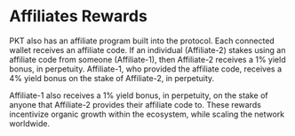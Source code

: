 # Affiliates Rewards
PKT also has an affiliate program built into the protocol. Each connected wallet receives an affiliate code. If an individual (Affiliate-2) stakes using an affiliate code from someone (Affiliate-1), then Affiliate-2 receives a 1% yield bonus, in perpetuity. Affiliate-1, who provided the affiliate code, receives a 4% yield bonus on the stake of Affiliate-2, in perpetuity.

Affiliate-1 also receives a 1% yield bonus, in perpetuity, on the stake of anyone that Affiliate-2 provides their affiliate code to. These rewards incentivize organic growth within the ecosystem, while scaling the network worldwide.


